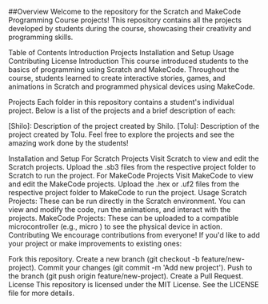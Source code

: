 ##Overview
Welcome to the repository for the Scratch and MakeCode Programming Course projects! This repository contains all the projects developed by students during the course, showcasing their creativity and programming skills.

Table of Contents
Introduction
Projects
Installation and Setup
Usage
Contributing
License
Introduction
This course introduced students to the basics of programming using Scratch and MakeCode. Throughout the course, students learned to create interactive stories, games, and animations in Scratch and programmed physical devices using MakeCode.

Projects
Each folder in this repository contains a student's individual project. Below is a list of the projects and a brief description of each:

[Shilo]: Description of the project created by Shilo.
[Tolu]: Description of the project created by Tolu.
Feel free to explore the projects and see the amazing work done by the students!

Installation and Setup
For Scratch Projects
Visit Scratch to view and edit the Scratch projects.
Upload the .sb3 files from the respective project folder to Scratch to run the project.
For MakeCode Projects
Visit MakeCode to view and edit the MakeCode projects.
Upload the .hex or .uf2 files from the respective project folder to MakeCode to run the project.
Usage
Scratch Projects: These can be run directly in the Scratch environment. You can view and modify the code, run the animations, and interact with the projects.
MakeCode Projects: These can be uploaded to a compatible microcontroller (e.g., micro
) to see the physical device in action.
Contributing
We encourage contributions from everyone! If you'd like to add your project or make improvements to existing ones:

Fork this repository.
Create a new branch (git checkout -b feature/new-project).
Commit your changes (git commit -m 'Add new project').
Push to the branch (git push origin feature/new-project).
Create a Pull Request.
License
This repository is licensed under the MIT License. See the LICENSE file for more details.
